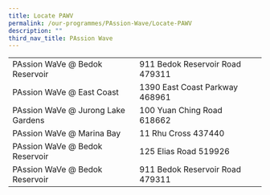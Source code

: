 ```yaml
---
title: Locate PAWV
permalink: /our-programmes/PAssion-Wave/Locate-PAWV
description: ""
third_nav_title: PAssion Wave
---
```

|| |  |
| -------- | -------- | -------- |
| PAssion WaVe @ Bedok Reservoir     | 911 Bedok Reservoir Road 479311     |      
| PAssion WaVe @ East Coast    | 1390 East Coast Parkway 468961     |      
| PAssion WaVe @ Jurong Lake Gardens     | 100 Yuan Ching Road 618662    |      
| PAssion WaVe @ Marina Bay     | 11 Rhu Cross 437440    |      
| PAssion WaVe @ Bedok Reservoir     | 125 Elias Road 519926    |      
| PAssion WaVe @ Bedok Reservoir     | 911 Bedok Reservoir Road 479311     |